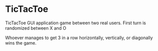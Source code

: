 # TicTacToe

TicTacToe GUI application game between two real users. First turn is randomized between X and O

Whoever manages to get 3 in a row horizontally, vertically, or diagonally wins the game.
